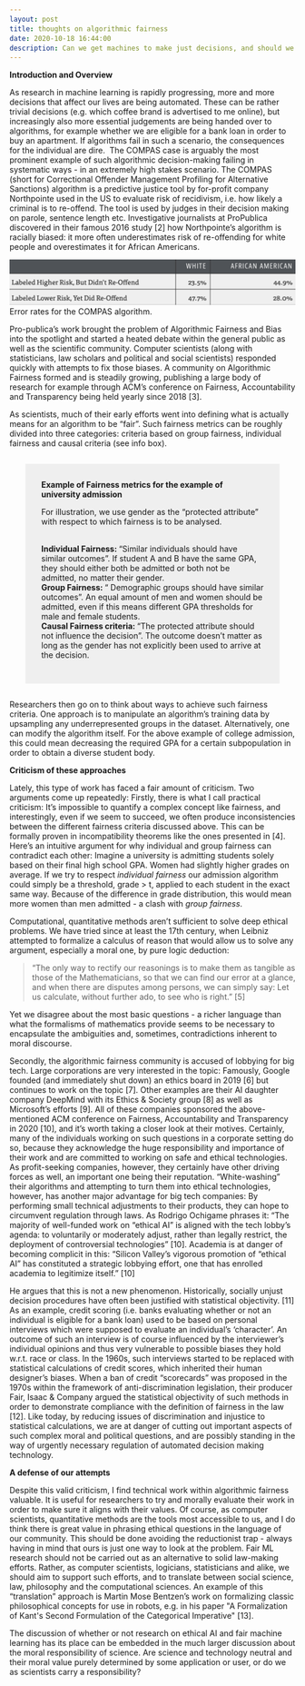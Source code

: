 ```yaml
---
layout: post
title: thoughts on algorithmic fairness
date: 2020-10-18 16:44:00
description: Can we get machines to make just decisions, and should we try?
---
```

**Introduction and Overview**

As research in machine learning is rapidly progressing, more and more decisions that affect our lives are being automated. These can be rather trivial decisions (e.g. which coffee brand is advertised to me online), but increasingly also more essential judgements are being handed over to algorithms, for example whether we are eligible for a bank loan in order to buy an apartment. If algorithms fail in such a scenario, the consequences for the individual are dire.
 The COMPAS case is arguably the most prominent example of such algorithmic decision-making failing in systematic ways - in an extremely high stakes scenario.  The COMPAS (short for Correctional Offender Management Profiling for Alternative Sanctions) algorithm is a predictive justice tool by for-profit company Northpointe used in the US to evaluate risk of recidivism, i.e. how likely a criminal is to re-offend. The tool is used by judges in their decision making on parole, sentence length etc.  Investigative journalists at ProPublica discovered in their famous 2016 study [2] how Northpointe’s algorithm is racially biased: it more often underestimates risk of re-offending for white people and overestimates it for African Americans. 
 
<div class="img">
	<img class="col three" src="/img/compas_scores.png">
</div>
<div class="col three caption">
	Error rates for the COMPAS algorithm.
</div>

Pro-publica’s work brought the problem of Algorithmic Fairness and Bias into the spotlight and started a heated debate within the general public as well as the scientific community. 
Computer scientists (along with statisticians, law scholars and political and social scientists) responded quickly with attempts to fix those biases. A community on Algorithmic Fairness formed and is steadily growing, publishing a large body of research for example through ACM’s conference on Fairness, Accountability and Transparency being held yearly since 2018 [3]. 

As scientists, much of their early efforts went into defining what is actually means for an algorithm to be “fair”. Such fairness metrics can be roughly divided into three categories: criteria based on group fairness, individual fairness and causal criteria (see info box). 

<div style="background:#efefef; padding:2em; margin: 2em 2em 2em;">
<b> Example of Fairness metrics for the example of university admission </b> <br>


For illustration, we use gender as the “protected attribute” with respect to which fairness is to be analysed.  <br><br>


<b> Individual Fairness: </b> “Similar individuals should have similar outcomes”. If student A and B have the same GPA, they should either both be admitted or both not be admitted, no matter their gender. <br>
<b> Group Fairness: </b> “ Demographic groups should have similar outcomes”. An equal amount of men and women should be admitted, even if this means different GPA thresholds for male and female students. <br>
<b> Causal Fairness criteria: </b> “The protected attribute should not influence the decision”. The outcome doesn’t matter as long as the gender has not explicitly been used to arrive at the decision.
</div>


Researchers then go on to think about ways to achieve such fairness criteria. One approach is to manipulate an algorithm’s training data by upsampling any underrepresented groups in the dataset. Alternatively, one can modify the algorithm itself. For the above example of college admission, this could mean decreasing the required GPA for a certain subpopulation in order to obtain a diverse student body.

**Criticism of these approaches**

Lately, this type of work has faced a fair amount of criticism. Two arguments come up repeatedly: 
Firstly, there is what I call practical criticism: It’s impossible to quantify a complex concept like fairness, and interestingly, even if we seem to succeed, we often produce inconsistencies between the different fairness criteria discussed above. This can be formally proven in incompatibility theorems like the ones presented in [4]. Here’s an intuitive argument for why individual and group fairness can contradict each other: Imagine a university is admitting students solely based on their final high school GPA. Women had slightly higher grades on average. If we try to respect *individual fairness* our admission algorithm could simply be a threshold, grade > t, applied to each student in the exact same way. Because of the difference in grade distribution, this would mean more women than men admitted - a clash with *group fairness*. 

Computational, quantitative methods aren’t sufficient to solve deep ethical problems. We have tried since at least the 17th century, when Leibniz attempted to formalize a calculus of reason that would allow us to solve any argument, especially a moral one, by pure logic deduction:   	
<blockquote>
	“The only way to rectify our reasonings is to make them as tangible as those of the 
  Mathematicians, so that we can find our error at a glance, and when there are
 	disputes  among persons, we can simply say: 
 Let us calculate, without further ado, to see who is right.” [5]
</blockquote>
Yet we disagree about the most basic questions - a richer language than what the formalisms of mathematics provide seems to be necessary to encapsulate the ambiguities and, sometimes, contradictions inherent to moral discourse. 

Secondly, the algorithmic fairness community is accused of lobbying for big tech. Large corporations are very interested in the topic: Famously, Google founded (and immediately shut down) an ethics board in 2019 [6] but continues to work on the topic [7]. Other examples are their AI daughter company DeepMind with its Ethics & Society group [8] as well as Microsoft’s efforts [9]. All of these companies sponsored the above-mentioned ACM conference on Fairness, Accountability and Transparency in 2020 [10], and it’s worth taking a closer look at their motives.
Certainly, many of the individuals working on such questions in a corporate setting do so, because they acknowledge the huge responsibility and importance of their work and are committed to working on safe and ethical technologies. As profit-seeking companies, however, they certainly have other driving forces as well, an important one being their reputation. “White-washing” their algorithms and attempting to turn them into ethical technologies, however, has another major advantage for big tech companies: By performing small technical adjustments to their products, they can hope to circumvent regulation through laws. As Rodrigo Ochigame phrases it: “The majority of well-funded work on “ethical AI” is aligned with the tech lobby’s agenda: to voluntarily or moderately adjust, rather than legally restrict, the deployment of controversial technologies” [10]. Academia is at danger of becoming complicit in this: “Silicon Valley’s vigorous promotion of “ethical AI” has constituted a strategic lobbying effort, one that has enrolled academia to legitimize itself.” [10] 

He argues that this is not a new phenomenon. Historically, socially unjust decision procedures have often been justified with statistical objectivity. [11] As an example, credit scoring (i.e. banks evaluating whether or not an individual is eligible for a bank loan) used to be based on personal interviews which were supposed to evaluate an individual’s ‘character’. An outcome of such an interview is of course influenced by the interviewer’s individual opinions and thus very vulnerable to possible biases they hold w.r.t. race or class. In the 1960s, such interviews started to be replaced with statistical calculations of credit scores, which inherited their human designer’s biases. When a ban of credit “scorecards” was proposed in the 1970s within the framework of anti-discrimination legislation, their producer Fair, Isaac & Company argued the statistical objectivity of such methods in order to demonstrate compliance with the definition of fairness in the law [12]. Like today, by reducing issues of discrimination and injustice to statistical calculations, we are at danger of cutting out important aspects of such complex moral and political questions, and are possibly standing in the way of urgently necessary regulation of automated decision making technology.  

**A defense of our attempts** 

Despite this valid criticism, I find technical work within algorithmic fairness valuable. It is useful for researchers to try and morally evaluate their work in order to make sure it aligns with their values. Of course, as computer scientists, quantitative methods are the tools most accessible to us, and I do think there is great value in phrasing ethical questions in the language of our community. This should be done avoiding the reductionist trap - always having in mind that ours is just one way to look at the problem. 
Fair ML research should not be carried out as an alternative to solid law-making efforts. Rather, as computer scientists, logicians, statisticians and alike, we should aim to support such efforts, and to translate between social science, law, philosophy and the computational sciences. An example of this “translation” approach is Martin Mose Bentzen’s work on formalizing classic philosophical concepts for use in robots, e.g. in his paper "A Formalization of Kant's Second Formulation of the Categorical Imperative" [13].

The discussion of whether or not research on ethical AI and fair machine learning has its place can be embedded in the much larger discussion about the moral responsibility of science. Are science and technology neutral and their moral value purely determined by some application or user, or do we as scientists carry a responsibility? 
